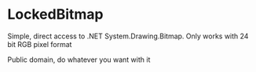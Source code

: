 # LockedBitmap
 Simple, direct access to .NET System.Drawing.Bitmap. Only works with 24 bit RGB pixel format

Public domain, do whatever you want with it
